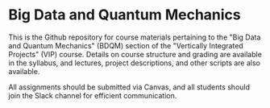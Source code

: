 # Big Data and Quantum Mechanics

This is the Github repository for course materials pertaining to the "Big Data and Quantum Mechanics" (BDQM) section of the "Vertically Integrated Projects" (VIP) course. Details on course structure and grading are available in the syllabus, and lectures, project descriptions, and other scripts are also available.

All assignments should be submitted via Canvas, and all students should join the Slack channel for efficient communication.
